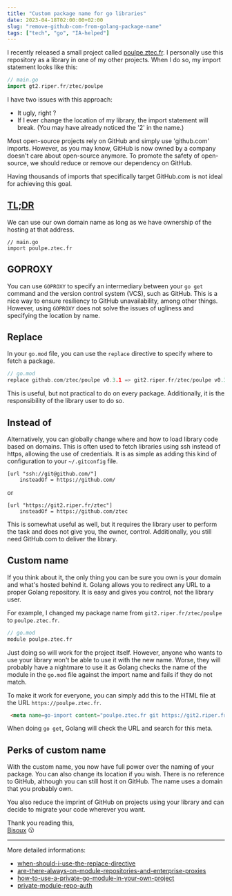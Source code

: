 ```yaml
---
title: "Custom package name for go libraries"
date: 2023-04-18T02:00:00+02:00
slug: "remove-github-com-from-golang-package-name"
tags: ["tech", "go", "IA-helped"]
---
```


I recently released a small project called [poulpe.ztec.fr](https://poulpe.ztec.fr). 
I personally use this repository as a library in one of my other projects. When I do so, my import statement looks like this:

```go
// main.go
import gt2.riper.fr/ztec/poulpe
```

I have two issues with this approach:
 - It ugly, right ?
 - If I ever change the location of my library, the import statement will break. (You may have already noticed the '2' in the name.)

Most open-source projects rely on GitHub and simply use 'github.com' imports. 
However, as you may know, GitHub is now owned by a company doesn't care about open-source anymore. 
To promote the safety of open-source, we should reduce or remove our dependency on GitHub.

Having thousands of imports that specifically target GitHub.com is not ideal for achieving this goal.


## [TL;DR](#custom-name)
We can use our own domain name as long as we have ownership of the hosting at that address.
```text
// main.go
import poulpe.ztec.fr
```

## GOPROXY 

You can use `GOPROXY` to specify an intermediary between your `go get` command and the version control system (VCS), such as GitHub. 
This is a nice way to ensure resiliency to GitHub unavailability, among other things.
However, using `GOPROXY` does not solve the issues of ugliness and specifying the location by name.

## Replace

In your `go.mod` file, you can use the `replace` directive to specify where to fetch a package.

```go
// go.mod
replace github.com/ztec/poulpe v0.3.1 => git2.riper.fr/ztec/poulpe v0.3.1
```

This is useful, but not practical to do on every package. Additionally, it is the responsibility of the library user to do so.

## Instead of

Alternatively, you can globally change where and how to load library code based on domains. This is often used to fetch
libraries using ssh instead of https, allowing the use of credentials. It is as simple as adding this kind of configuration to your `~/.gitconfig` file.


```text
[url "ssh://git@github.com/"]
	insteadOf = https://github.com/
```

or

```text
[url "https://git2.riper.fr/ztec"]
	insteadOf = https://github.com/ztec
```

This is somewhat useful as well, but it requires the library user to perform the task and does not give you, the owner, control. 
Additionally, you still need GitHub.com to deliver the library.

## Custom name

If you think about it, the only thing you can be sure you own is your domain and what's hosted behind it. Golang allows 
you to redirect any URL to a proper Golang repository. It is easy and gives you control, not the library user.

For example, I changed my package name from `git2.riper.fr/ztec/poulpe` to `poulpe.ztec.fr`.

```go
// go.mod
module poulpe.ztec.fr
```

Just doing so will work for the project itself. However, anyone who wants to use your library won't be able to use it with the new name.
Worse, they will probably have a nightmare to use it as Golang checks the name of the module in the `go.mod` file against the import name 
and fails if they do not match.

To make it work for everyone, you can simply add this to the HTML file at the URL `https://poulpe.ztec.fr`.

```html
 <meta name=go-import content="poulpe.ztec.fr git https://git2.riper.fr/ztec/poulpe.git">
```

When doing `go get`, Golang will check the URL and search for this meta.

## Perks of custom name
With the custom name, you now have full power over the naming of your package. You can also change its location if you wish. 
There is no reference to GitHub, although you can still host it on GitHub. 
The name uses a domain that you probably own.

You also reduce the imprint of GitHub on projects using your library and can decide to migrate your code wherever you want.

Thank you reading this,\
[Bisoux](/page/bisoux) :kissing:

---
More detailed informations:
 - [when-should-i-use-the-replace-directive](https://github.com/golang/go/wiki/Modules#when-should-i-use-the-replace-directive)
 - [are-there-always-on-module-repositories-and-enterprise-proxies](https://github.com/golang/go/wiki/Modules#are-there-always-on-module-repositories-and-enterprise-proxies)
 - [how-to-use-a-private-go-module-in-your-own-project](https://www.digitalocean.com/community/tutorials/how-to-use-a-private-go-module-in-your-own-project)
 - [private-module-repo-auth](https://go.dev/ref/mod#private-module-repo-auth)
